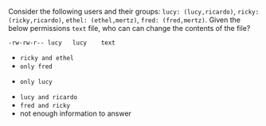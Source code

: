Consider the following users and their groups: `lucy: (lucy,ricardo)`, `ricky: (ricky,ricardo)`, `ethel: (ethel,mertz)`, `fred: (fred,mertz)`. Given the below permissions `text` file, who can can change the contents of the file?
```
-rw-rw-r-- lucy   lucy    text
```

* `ricky and ethel`
* `only fred`
+ `only lucy`
* `lucy and ricardo`
* `fred and ricky`
* not enough information to answer
